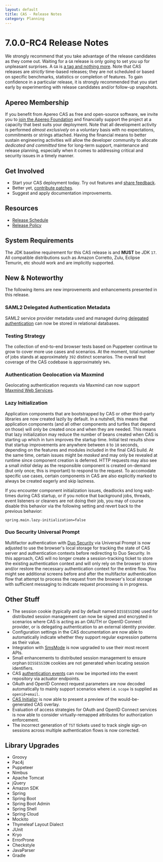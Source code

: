 ```yaml
---
layout: default
title: CAS - Release Notes
category: Planning
---
```


# 7.0.0-RC4 Release Notes

We strongly recommend that you take advantage of the release candidates as they come out. Waiting for a `GA` release is only going to set
you up for unpleasant surprises. A `GA` is [a tag and nothing more](https://apereo.github.io/2017/03/08/the-myth-of-ga-rel/). Note
that CAS releases are *strictly* time-based releases; they are not scheduled or based on specific benchmarks,
statistics or completion of features. To gain confidence in a particular
release, it is strongly recommended that you start early by experimenting with release candidates and/or follow-up snapshots.

## Apereo Membership

If you benefit from Apereo CAS as free and open-source software, we invite you
to [join the Apereo Foundation](https://www.apereo.org/content/apereo-membership)
and financially support the project at a capacity that best suits your deployment. Note that all development activity is performed
*almost exclusively* on a voluntary basis with no expectations, commitments or strings attached. Having the financial means to better
sustain engineering activities will allow the developer community to allocate *dedicated and committed* time for long-term support,
maintenance and release planning, especially when it comes to addressing critical and security issues in a timely manner.

## Get Involved

- Start your CAS deployment today. Try out features and [share feedback](/cas/Mailing-Lists.html).
- Better yet, [contribute patches](/cas/developer/Contributor-Guidelines.html).
- Suggest and apply documentation improvements.

## Resources

- [Release Schedule](https://github.com/apereo/cas/milestones)
- [Release Policy](/cas/developer/Release-Policy.html)

## System Requirements

The JDK baseline requirement for this CAS release is and **MUST** be JDK `17`. All compatible distributions
such as Amazon Corretto, Zulu, Eclipse Temurin, etc should work and are implicitly supported.

## New & Noteworthy

The following items are new improvements and enhancements presented in this release.

### SAML2 Delegated Authentication Metadata

SAML2 service provider metadata used and managed during [delegated authentication](../integration/Delegate-Authentication-SAML.html)
can now be stored in relational databases.

### Testing Strategy

The collection of end-to-end browser tests based on Puppeteer continue to grow to cover more use cases
and scenarios. At the moment, total number of jobs stands at approximately `392` distinct scenarios. The overall
test coverage of the CAS codebase is approximately `94%`.

### Authentication Geolocation via Maxmind

Geolocating authentication requests via Maxmind can now support [Maxmind Web Services](../authentication/GeoTracking-Authentication-Requests.html).
 
### Lazy Initialization
 
Application components that are bootstrapped by CAS or other third-party libraries are now created lazily by default. In a nutshell, this means
that application components (and all other components and turtles that depend on those) will only be created once and when they are needed. This means
that lazy initialization may reduce the number of beans created when CAS is starting up which in turn improves the startup time. Initial test results
show that startup improvements are anywhere between `8` to `10` seconds, depending on the features and modules included in the final CAS build. At the same 
time, certain issues might be *masked* and may only be revealed at runtime since component creation is deferred. HTTP requests may also
see a small *initial* delay as the responsible component is created on-demand (but only once; this is important) to respond to the request. To accomodate 
specific use cases, certain components in CAS are also explicitly marked to always be created eagerly and skip laziness. 

If you encounter component initialization issues, deadlocks and long wait-times during CAS startup, or if you notice that background jobs, threads, event 
listeners or cleaners are not doing their job, you may of course disable this behavior via the following setting and revert back to the 
previous behavior:

```properties
spring.main.lazy-initialization=false
```

### Duo Security Universal Prompt

Multifactor authentication with [Duo Security](../mfa/DuoSecurity-Authentication.html) via 
Universal Prompt is now adjusted to use the browser's local storage for tracking
the state of CAS server and authentication contexts before redirecting to Duo Security. In this approach, CAS will no longer create
a session-tracking ticket to store the existing authentication context and will only rely on the browser to store and/or restore the necessary
authentication context for the entire flow. You might see additional screens before and after the multifactor authentication flow that 
attempt to process the request from the browser's local storage with sufficient messaging to indicate request processing is in progress.

## Other Stuff

- The session cookie (typically and by default named `DISSESSION`) used for distributed session management can now be signed and encrypted in 
  scenarios where CAS is acting as an OAUTH or OpenID Connect provider, or is delegating authentication to an external identity provider.
- Configuration settings in the CAS documentation are now able to automatically indicate whether they support regular expression patterns as their value.
- Integration with [SmsMode](../notifications/SMS-Messaging-Configuration-SmsMode.html) is now upgraded to use their most recent APIs. 
- Small enhancements to distributed session management to ensure orphan `DISSESSION` cookies are not generated when locating session identifiers.
- CAS [authentication events](../authentication/Configuring-Authentication-Events.html) can now be imported into the event repository via actuator endpoints.
- OAuth and OpenID Connect request parameters are now decoded automatically to mainly support scenarios where i.e. `scope` is supplied as `openid+email`. 
- [CAS Initializr](../installation/WAR-Overlay-Initializr.html) is now able to present a preview of the would-be-generated CAS overlay.
- Evaluation of access strategies for OAuth and OpenID Connect services is now able to consider virtually-remapped attributes for authorization enforcement.
- The incorrect generation of `TST` tickets used to track single sign-on sessions across multiple authentication flows is now corrected.

## Library Upgrades

- Groovy
- Pac4j
- Puppeteer
- Nimbus
- Apache Tomcat
- jQuery
- Amazon SDK
- Spring
- Spring Boot
- Spring Boot Admin
- Spring Shell
- Spring Cloud
- Mockito
- Thymeleaf Layout Dialect
- JUnit
- Kryo
- ErrorProne
- Checkstyle
- JavaParser
- Gradle
